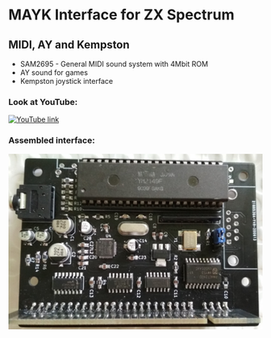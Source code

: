 # MAYK Interface for ZX Spectrum
## MIDI,  AY and Kempston 

* SAM2695 - General MIDI sound system with 4Mbit ROM
* AY sound for games
* Kempston joystick interface


### Look at YouTube:
[![YouTube link](https://img.youtube.com/vi/lGZXJJlRNqY/0.jpg)](https://www.youtube.com/watch?v=lGZXJJlRNqY)

### Assembled interface:
 
![MAYK](/photos/mayk.jpg)





